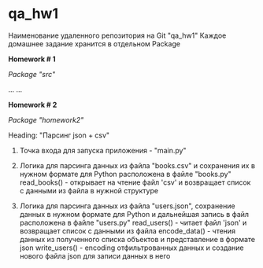 # qa_hw1
Наименование удаленного репозитория на Git "qa_hw1"
Каждое домашнее задание хранится в отдельном Package  

**Homework # 1**

_Package "src"_

...
...


**Homework # 2**

_Package "homework2"_

Heading: "Парсинг json + csv" 

1. Точка входа для запуска приложения - "main.py"

2. Логика для парсинга данных из файла "books.csv" и сохранения их в нужном формате для Python расположена в файле "books.py"
   read_books() - открывает на чтение файл 'csv' и возвращает список с данными из файла в нужной структуре
   
3. Логика для парсинга данных из файла "users.json", сохранение данных в нужном формате для Python и дальнейшая запись в файл расположена в файле "users.py"
   read_users() - читает файл 'json' и возвращает список с данными из файла
   encode_data() - чтения данных из полученного списка объектов и представление в формате json
   write_users() - encoding отфильтрованных данных и создание нового файла json для записи данных в него
   